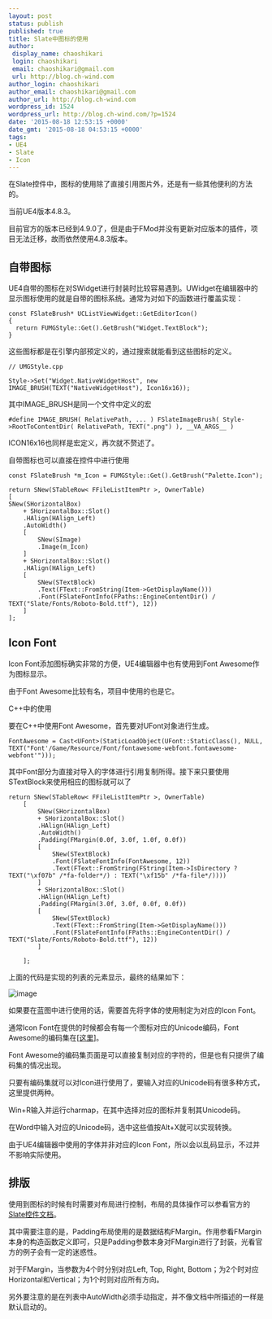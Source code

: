```yaml
---
layout: post
status: publish
published: true
title: Slate中图标的使用
author:
 display_name: chaoshikari
 login: chaoshikari
 email: chaoshikari@gmail.com
 url: http://blog.ch-wind.com
author_login: chaoshikari
author_email: chaoshikari@gmail.com
author_url: http://blog.ch-wind.com
wordpress_id: 1524
wordpress_url: http://blog.ch-wind.com/?p=1524
date: '2015-08-18 12:53:15 +0000'
date_gmt: '2015-08-18 04:53:15 +0000'
tags:
- UE4
- Slate
- Icon
---
```

在Slate控件中，图标的使用除了直接引用图片外，还是有一些其他便利的方法的。


当前UE4版本4.8.3。


目前官方的版本已经到4.9.0了，但是由于FMod并没有更新对应版本的插件，项目无法迁移，故而依然使用4.8.3版本。


## 自带图标


UE4自带的图标在对SWidget进行封装时比较容易遇到。UWidget在编辑器中的显示图标使用的就是自带的图标系统。通常为对如下的函数进行覆盖实现：



```
const FSlateBrush* UCListViewWidget::GetEditorIcon() 
{     
  return FUMGStyle::Get().GetBrush("Widget.TextBlock"); 
}
```

这些图标都是在引擎内部预定义的，通过搜索就能看到这些图标的定义。



```
// UMGStyle.cpp  

Style->Set("Widget.NativeWidgetHost", new IMAGE_BRUSH(TEXT("NativeWidgetHost"), Icon16x16));
```

其中IMAGE_BRUSH是同一个文件中定义的宏



```
#define IMAGE_BRUSH( RelativePath, ... ) FSlateImageBrush( Style->RootToContentDir( RelativePath, TEXT(".png") ), __VA_ARGS__ )
```

ICON16x16也同样是宏定义，再次就不赘述了。


自带图标也可以直接在控件中进行使用



```
const FSlateBrush *m_Icon = FUMGStyle::Get().GetBrush("Palette.Icon");
 
return SNew(STableRow< FFileListItemPtr >, OwnerTable)
[
SNew(SHorizontalBox)
    + SHorizontalBox::Slot()
    .HAlign(HAlign_Left)
    .AutoWidth()
    [
        SNew(SImage)
        .Image(m_Icon)
    ]
    + SHorizontalBox::Slot()
    .HAlign(HAlign_Left)
    [
        SNew(STextBlock)
        .Text(FText::FromString(Item->GetDisplayName()))
        .Font(FSlateFontInfo(FPaths::EngineContentDir() / TEXT("Slate/Fonts/Roboto-Bold.ttf"), 12))
    ]
];
```

## Icon Font


Icon Font添加图标确实非常的方便，UE4编辑器中也有使用到Font Awesome作为图标显示。


由于Font Awesome比较有名，项目中使用的也是它。


C++中的使用


要在C++中使用Font Awesome，首先要对UFont对象进行生成。



```
FontAwesome = Cast<UFont>(StaticLoadObject(UFont::StaticClass(), NULL, TEXT("Font'/Game/Resource/Font/fontawesome-webfont.fontawesome-webfont'")));
```

其中Font部分为直接对导入的字体进行引用复制所得。接下来只要使用STextBlock来使用相应的图标就可以了



```
return SNew(STableRow< FFileListItemPtr >, OwnerTable)
    [
        SNew(SHorizontalBox)
        + SHorizontalBox::Slot()
        .HAlign(HAlign_Left)
        .AutoWidth()
        .Padding(FMargin(0.0f, 3.0f, 1.0f, 0.0f))
        [
            SNew(STextBlock)
            .Font(FSlateFontInfo(FontAwesome, 12))
            .Text(FText::FromString(FString(Item->IsDirectory ? TEXT("\xf07b" /*fa-folder*/) : TEXT("\xf15b" /*fa-file*/))))
        ]
        + SHorizontalBox::Slot()
        .HAlign(HAlign_Left)
        .Padding(FMargin(3.0f, 3.0f, 0.0f, 0.0f))
        [
            SNew(STextBlock)
            .Text(FText::FromString(Item->GetDisplayName()))
            .Font(FSlateFontInfo(FPaths::EngineContentDir() / TEXT("Slate/Fonts/Roboto-Bold.ttf"), 12))
        ]
 
    ];
```

上面的代码是实现的列表的元素显示，最终的结果如下：


![image](http://web.archive.org/web/20151103082816im_/http://blog.ch-wind.com/wp-content/uploads/2015/09/image_thumb.png "image")


如果要在蓝图中进行使用的话，需要首先将字体的使用制定为对应的Icon Font。


通常Icon Font在提供的时候都会有每一个图标对应的Unicode编码，Font Awesome的编码集在[[这里](https://web.archive.org/web/20151103082816/https://fortawesome.github.io/Font-Awesome/cheatsheet/)]。


Font Awesome的编码集页面是可以直接复制对应的字符的，但是也有只提供了编码集的情况出现。


只要有编码集就可以对Icon进行使用了，要输入对应的Unicode码有很多种方式，这里提供两种。


Win+R输入并运行charmap，在其中选择对应的图标并复制其Unicode码。


在Word中输入对应的Unicode码，选中这些值按Alt+X就可以实现转换。


由于UE4编辑器中使用的字体并非对应的Icon Font，所以会以乱码显示，不过并不影响实际使用。


## 排版


使用到图标的时候有时需要对布局进行控制，布局的具体操作可以参看官方的[Slate控件文档](https://web.archive.org/web/20151103082816/https://docs.unrealengine.com/latest/CHN/Programming/Slate/Widgets/index.html)。


其中需要注意的是，Padding布局使用的是数据结构FMargin。作用参看FMargin本身的构造函数定义即可，只是Padding参数本身对FMargin进行了封装，光看官方的例子会有一定的迷惑性。


对于FMargin，当参数为4个时分别对应Left, Top, Right, Bottom；为2个时对应Horizontal和Vertical；为1个时则对应所有方向。


另外要注意的是在列表中AutoWidth必须手动指定，并不像文档中所描述的一样是默认启动的。


